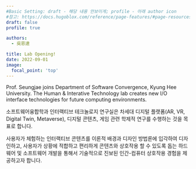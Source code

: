 ```yaml
---
#Basic Setting: draft - 해당 내용 안보이게; profile - 아래 author icon
#참고: https://docs.hugoblox.com/reference/page-features/#page-resources-attachments-and-links
draft: false 
profile: true

authors: 
  - 吳恩達

title: Lab Opening!
date: 2022-09-01
image:
  focal_point: 'top'
---
```

Prof. Seungjae joins Department of Software Convergence, Kyung Hee University. The Human & Interative Technology lab creates new I/O interface technologies for future computing environments. <br>

<!--more-->

소프트웨어융합학과 인터랙티브 테크놀로지 연구실은 차세대 디지털 플랫폼(AR, VR, Digital Twin, Metaverse), 디지털 콘텐츠, 게임 관련 학제적 연구를 수행하는 것을 목표로 합니다.<br>

사용자가 체험하는 인터랙티브 콘텐츠를 이론적 배경과 디자인 방법론에 입각하여 디자인하고, 사용자가 상황에 적합하고 편리하게 콘텐츠와 상호작용 할 수 있도록 돕는 하드웨어 및 소프트웨어 개발을 통해서 기술적으로 진보된 인간-컴퓨터 상호작용 경험을 제공하고자 합니다.